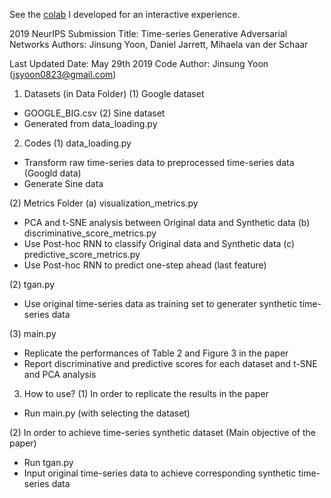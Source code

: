 See the [colab](https://colab.research.google.com/drive/1aenzDNjZjRHdR9YO1iPBTrzoTrqYaHtQ?usp=sharing) I developed for an interactive experience.  


2019 NeurIPS Submission
Title: Time-series Generative Adversarial Networks
Authors: Jinsung Yoon, Daniel Jarrett, Mihaela van der Schaar

Last Updated Date: May 29th 2019
Code Author: Jinsung Yoon (jsyoon0823@gmail.com)

1. Datasets (in Data Folder)
(1) Google dataset
- GOOGLE_BIG.csv
(2) Sine dataset
- Generated from data_loading.py 

2. Codes
(1) data_loading.py
- Transform raw time-series data to preprocessed time-series data (Googld data)
- Generate Sine data

(2) Metrics Folder
  (a) visualization_metrics.py
  - PCA and t-SNE analysis between Original data and Synthetic data
  (b) discriminative_score_metrics.py
  - Use Post-hoc RNN to classify Original data and Synthetic data
  (c) predictive_score_metrics.py
  - Use Post-hoc RNN to predict one-step ahead (last feature)

(2) tgan.py
- Use original time-series data as training set to generater synthetic time-series data

(3) main.py
- Replicate the performances of Table 2 and Figure 3 in the paper
- Report discriminative and predictive scores for each dataset and t-SNE and PCA analysis

3. How to use?
(1) In order to replicate the results in the paper
- Run main.py (with selecting the dataset)

(2) In order to achieve time-series synthetic dataset (Main objective of the paper)
- Run tgan.py
- Input original time-series data to achieve corresponding synthetic time-series data
